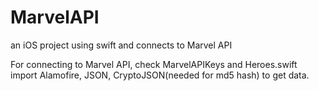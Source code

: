 # MarvelAPI
an iOS project using swift and connects to Marvel API

For connecting to Marvel API, check MarvelAPIKeys and Heroes.swift
import Alamofire, JSON, CryptoJSON(needed for md5 hash) to get data.
